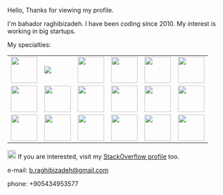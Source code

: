Hello,
Thanks for viewing my profile.

I'm bahador raghibizadeh. 
I have been coding since 2010.
My interest is working in big startups.

My specialties:
<table >
  <tr>
    <td>
      <img width="60px" src="https://cdn.jsdelivr.net/gh/devicons/devicon/icons/html5/html5-original-wordmark.svg" />
    </td>
    <td>
      <img src="https://cdn.jsdelivr.net/gh/devicons/devicon/icons/css3/css3-original-wordmark.svg" />
    </td>
    <td>
      <img width="60px" src="https://cdn.jsdelivr.net/gh/devicons/devicon/icons/javascript/javascript-original.svg" />
    </td>
    <td>
      <img width="60px" src="https://cdn.jsdelivr.net/gh/devicons/devicon/icons/typescript/typescript-plain.svg" />
    </td>
    <td>
      <img width="60px" src="https://cdn.jsdelivr.net/gh/devicons/devicon/icons/angularjs/angularjs-plain.svg" />
    </td>
    <td>
      <img width="60px" src="https://cdn.jsdelivr.net/gh/devicons/devicon/icons/sass/sass-original.svg" />  
    </td>
  </tr>
  <tr>
    <td>
       <img width="60px" src="https://cdn.jsdelivr.net/gh/devicons/devicon/icons/gulp/gulp-plain.svg" />
    </td>
    <td>
      <img width="60px" src="https://cdn.jsdelivr.net/gh/devicons/devicon/icons/grunt/grunt-original-wordmark.svg" />
    </td>
    <td>
      <img width="60px" src="https://cdn.jsdelivr.net/gh/devicons/devicon/icons/nodejs/nodejs-plain-wordmark.svg" />
    </td>
    <td>
      <img width="60px" src="https://cdn.jsdelivr.net/gh/devicons/devicon/icons/mongodb/mongodb-original-wordmark.svg" />
    </td>
    <td>
      <img width="60px" src="https://cdn.jsdelivr.net/gh/devicons/devicon/icons/firebase/firebase-plain-wordmark.svg" />
    </td>
    <td>
      <img width="60px" src="https://cdn.jsdelivr.net/gh/devicons/devicon/icons/flutter/flutter-original.svg" />
    </td>
  </tr>
  <tr>
    <td>
       <img width="60px" src="https://cdn.jsdelivr.net/gh/devicons/devicon/icons/express/express-original-wordmark.svg" />
    </td>
    <td>
       <img width="60px" src="https://cdn.jsdelivr.net/gh/devicons/devicon/icons/nextjs/nextjs-original-wordmark.svg" />
    </td>
    <td>
      <img width="60px" src="https://cdn.jsdelivr.net/gh/devicons/devicon/icons/handlebars/handlebars-original-wordmark.svg" />
    </td>
    <td>
      <img width="60px" src="https://cdn.jsdelivr.net/gh/devicons/devicon/icons/docker/docker-original-wordmark.svg" />
    </td>
    <td>
      <img width="60px" src="https://cdn.jsdelivr.net/gh/devicons/devicon/icons/arduino/arduino-original-wordmark.svg" />
    </td>
    <td>
      <img width="60px" src="https://cdn.jsdelivr.net/gh/devicons/devicon/icons/php/php-plain.svg" />
    </td>
  </tr>
</table>

<img width="20px" src="https://cdn.sstatic.net/Sites/stackoverflow/Img/apple-touch-icon@2.png" /> If you are interested, visit my [StackOverflow profile](https://stackoverflow.com/users/5385135/bahador-raghibizadeh) too.



e-mail: b.raghibizadeh@gmail.com

phone: +905434953577


            
